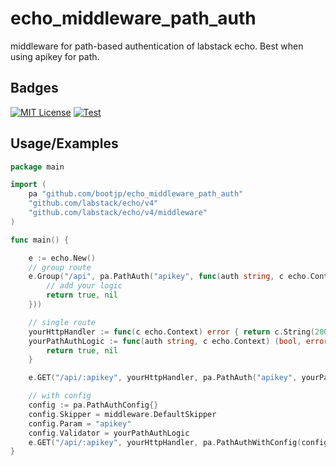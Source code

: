 
# echo_middleware_path_auth

middleware for path-based authentication of labstack echo. Best when using apikey for path.



## Badges


[![MIT License](https://img.shields.io/badge/License-MIT-green.svg)](https://choosealicense.com/licenses/mit/)
[![Test](https://github.com/bootjp/echo_middleware_path_auth/actions/workflows/test.yml/badge.svg)](https://github.com/bootjp/echo_middleware_path_auth/actions/workflows/test.yml)


## Usage/Examples

```go
package main

import (
	pa "github.com/bootjp/echo_middleware_path_auth"
	"github.com/labstack/echo/v4"
	"github.com/labstack/echo/v4/middleware"
)

func main() {

	e := echo.New()
	// group route
	e.Group("/api", pa.PathAuth("apikey", func(auth string, c echo.Context) (bool, error) {
		// add your logic
		return true, nil
	}))

	// single route
	yourHttpHandler := func(c echo.Context) error { return c.String(200, "OK") }
	yourPathAuthLogic := func(auth string, c echo.Context) (bool, error) {
		return true, nil
	}

	e.GET("/api/:apikey", yourHttpHandler, pa.PathAuth("apikey", yourPathAuthLogic))

	// with config
	config := pa.PathAuthConfig{}
	config.Skipper = middleware.DefaultSkipper
	config.Param = "apikey"
	config.Validator = yourPathAuthLogic
	e.GET("/api/:apikey", yourHttpHandler, pa.PathAuthWithConfig(config))
}
```

